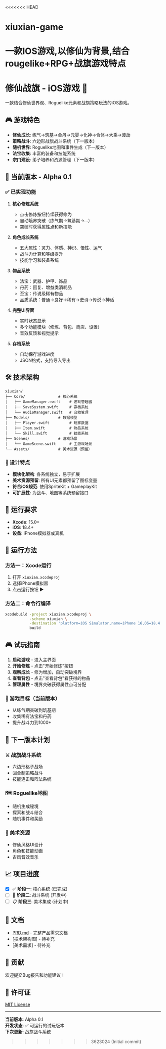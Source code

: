 <<<<<<< HEAD
# xiuxian-game
一款IOS游戏,以修仙为背景,结合rougelike+RPG+战旗游戏特点
=======
# 修仙战旗 - iOS游戏 🏮

一款结合修仙世界观、Roguelike元素和战旗策略玩法的iOS游戏。

## 🎮 游戏特色

- **修仙成长**: 练气→筑基→金丹→元婴→化神→合体→大乘→渡劫
- **策略战斗**: 六边形战旗战斗系统（下一版本）
- **随机世界**: Roguelike地图和事件生成（下一版本）
- **法宝收集**: 丰富的装备和技能系统
- **宗门建设**: 弟子培养和资源管理（下一版本）

## 🚀 当前版本 - Alpha 0.1

### ✅ 已实现功能

1. **核心修炼系统**
   - 点击修炼按钮持续获得修为
   - 自动境界突破（练气期→筑基期→...）
   - 突破时获得属性点和新技能

2. **角色成长系统**
   - 五大属性：灵力、体质、神识、悟性、运气
   - 战斗力计算和等级提升
   - 技能学习和装备系统

3. **物品系统**
   - 法宝：武器、护甲、饰品
   - 丹药：回复、增益类消耗品
   - 至宝：传说级稀有物品
   - 品质系统：普通→良好→稀有→史诗→传说→神话

4. **完整UI界面**
   - 实时状态显示
   - 多个功能模块（修炼、背包、商店、设置）
   - 音效反馈和视觉提示

5. **存档系统**
   - 自动保存游戏进度
   - JSON格式，支持导入导出

## 🛠 技术架构

```
xiuxian/
├── Core/               # 核心系统
│   ├── GameManager.swift    # 游戏管理器
│   ├── SaveSystem.swift     # 存档系统
│   └── AudioManager.swift   # 音效管理
├── Models/             # 数据模型
│   ├── Player.swift         # 玩家数据
│   ├── Item.swift           # 物品系统
│   └── Skill.swift          # 技能系统
├── Scenes/             # 游戏场景
│   └── GameScene.swift      # 主游戏场景
└── Assets/             # 美术资源（预留）
```

### 🎯 设计特点

- **模块化架构**: 各系统独立，易于扩展
- **美术资源预留**: 所有UI元素都预留了图标变量
- **符合iOS规范**: 使用SpriteKit + GameplayKit
- **可扩展性**: 为战斗、地图等系统预留接口

## 📱 运行要求

- **Xcode**: 15.0+
- **iOS**: 18.4+
- **设备**: iPhone模拟器或真机

## 🚀 运行方法

### 方法一：Xcode运行
1. 打开 `xiuxian.xcodeproj`
2. 选择iPhone模拟器
3. 点击运行按钮 ▶️

### 方法二：命令行编译
```bash
xcodebuild -project xiuxian.xcodeproj \
           -scheme xiuxian \
           -destination 'platform=iOS Simulator,name=iPhone 16,OS=18.4' \
           build
```

## 🎮 试玩指南

1. **启动游戏** - 进入主界面
2. **开始修炼** - 点击"开始修炼"按钮
3. **观察成长** - 修为增加，自动突破境界
4. **查看背包** - 点击"查看背包"看获得的物品
5. **管理属性** - 境界突破获得属性点可分配

### 🎯 游戏目标（当前版本）
- 从练气期突破到筑基期
- 收集稀有法宝和丹药
- 提升战斗力到1000+

## 🔮 下一版本计划

### ⚔️ 战旗战斗系统
- 六边形格子战场
- 回合制策略战斗
- 技能连击和阵法系统

### 🗺️ Roguelike地图
- 随机生成秘境
- 探索和战斗结合
- 随机事件和奖励

### 🎨 美术资源
- 修仙风格UI设计
- 角色和技能动画
- 古风音效音乐

## 📈 项目进度

- [x] ✅ **阶段一**: 核心系统 (已完成)
- [ ] 🚧 **阶段二**: 战斗系统 (开发中)
- [ ] 📋 **阶段三**: 美术集成 (计划中)

## 📄 文档

- [PRD.md](PRD.md) - 完整产品需求文档
- [技术架构图] - 待补充
- [美术需求] - 待补充

## 🤝 贡献

欢迎提交Bug报告和功能建议！

## 📜 许可证

[MIT License](LICENSE)

---

**当前版本**: Alpha 0.1  
**开发状态**: ✅ 可运行的试玩版本  
**下次更新**: 战旗战斗系统 
>>>>>>> 3623024 (Initial commit)
